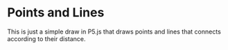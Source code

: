 # Points and Lines
This is just a simple draw in P5.js that draws points and lines that connects according to their distance.
